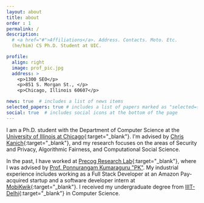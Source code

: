 ```yaml
---
layout: about
title: about
order : 1
permalink: /
description: 
  # <a href="#">Affiliations</a>. Address. Contacts. Moto. Etc.
  (he/him) CS Ph.D. Student at UIC.

profile:
  align: right
  image: prof_pic.jpg
  address: >
    <p>1300 SEO</p>
    <p>851 S. Morgan St., </p>
    <p>Chicago, Illinois 60607</p>

news: true  # includes a list of news items
selected_papers: true # includes a list of papers marked as "selected={true}"
social: true  # includes social icons at the bottom of the page
---
```


I am a Ph.D. student with the Department of Computer Science at the [University
of Illinois at Chicago](https://cs.uic.edu/){:target="\_blank"}. I'm advised by
[Chris Kanich](https://www.cs.uic.edu/~ckanich/){:target="\_blank"}, and my
research focuses on the areas of Security and Privacy, Algorithmic Fairness, and
Computational Social Science. 

In the past, I have worked at [Precog Research
Lab](http://precog.iiitd.edu.in/){:target="\_blank"}, where I was advised by
[Prof. Ponnurangam Kumaraguru "PK"](https://twitter.com/ponguru). My industrial
experience includes working as a Full Stack Developer at an Amazon Pay-acquired
startup and a software developer intern at
[MobiKwik](https://www.mobikwik.com/){:target="\_blank"}. I received my
undergraduate degree from
[IIIT-Delhi](https://www.iiitd.ac.in/){:target="\_blank"} in Computer Science.


<!-- Write your biography here. Tell the world about yourself. Link to your favorite [subreddit](http://reddit.com){:target="\_blank"}. You can put a picture in, too. The code is already in, just name your picture `prof_pic.jpg` and put it in the `img/` folder.

Put your address / P.O. box / other info right below your picture. You can also disable any these elements by editing `profile` property of the YAML header of your `_pages/about.md`. Edit `_bibliography/papers.bib` and Jekyll will render your [publications page](/al-folio/publications/) automatically.

Link to your social media connections, too. This theme is set up to use [Font Awesome icons](http://fortawesome.github.io/Font-Awesome/){:target="\_blank"} and [Academicons](https://jpswalsh.github.io/academicons/){:target="\_blank"}, like the ones below. Add your Facebook, Twitter, LinkedIn, Google Scholar, or just disable all of them. -->
